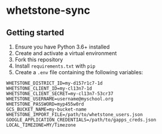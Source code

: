 # whetstone-sync

## Getting started

1. Ensure you have Python 3.6+ installed
2. Create and activate a virtual environment
3. Fork this repository
4. Install `requirements.txt` with `pip`
5. Create a `.env` file containing the following variables:

```env
WHETSTONE_DISTRICT_ID=my-d157r1c7-1d
WHETSTONE_CLIENT_ID=my-cl13n7-1d
WHETSTONE_CLIENT_SECRET=my-cl13n7-53cr37
WHETSTONE_USERNAME=username@myschool.org
WHETSTONE_PASSWORD=myp455w0rd
GCS_BUCKET_NAME=my-bucket-name
WHETSTONE_IMPORT_FILE=/path/to/whetstone_users.json
GOOGLE_APPLICATION_CREDENTIALS=/path/to/gapps_creds.json
LOCAL_TIMEZONE=MY/Timezone
```
